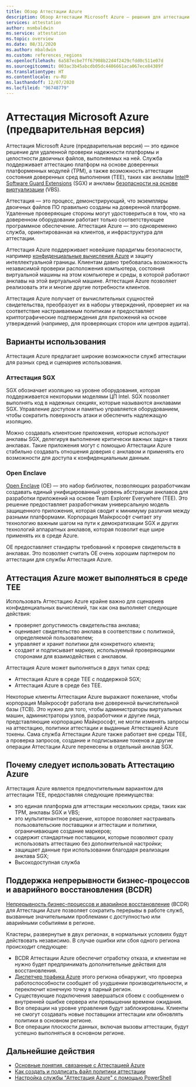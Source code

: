 ```yaml
---
title: Обзор Аттестации Azure
description: Обзор Аттестации Microsoft Azure — решения для аттестации доверенных сред выполнения (TEE)
services: attestation
author: msmbaldwin
ms.service: attestation
ms.topic: overview
ms.date: 08/31/2020
ms.author: mbaldwin
ms.custom: references_regions
ms.openlocfilehash: 6a587ecbe7ff67908b22d4f2429cfdd0c511e07d
ms.sourcegitcommit: 003ac3b45abcdb05dc4406661aca067ece84389f
ms.translationtype: HT
ms.contentlocale: ru-RU
ms.lasthandoff: 12/07/2020
ms.locfileid: "96748779"
---
```

# <a name="microsoft-azure-attestation-preview"></a>Аттестация Microsoft Azure (предварительная версия)

Аттестация Microsoft Azure (предварительная версия) — это единое решение для удаленной проверки надежности платформы и целостности двоичных файлов, выполняемых на ней. Служба поддерживает аттестацию платформ на основе доверенных платформенных модулей (TPM), а также возможность аттестации состояния доверенных сред выполнения (TEE), таких как анклавы [Intel® Software Guard Extensions](https://www.intel.com/content/www/us/en/architecture-and-technology/software-guard-extensions.html) (SGX) и анклавы [безопасности на основе виртуализации](/windows-hardware/design/device-experiences/oem-vbs) (VBS). 

Аттестация — это процесс, демонстрирующий, что экземпляры двоичных файлов ПО правильно созданы на доверенной платформе. Удаленные проверяющие стороны могут удостовериться в том, что на доверенном оборудовании работает только соответствующее программное обеспечение. Аттестация Azure — это одновременно служба, ориентированная на клиентов, и инфраструктура для аттестации.

Аттестация Azure поддерживает новейшие парадигмы безопасности, например [конфиденциальные вычисления Azure](../confidential-computing/overview.md) и защиту интеллектуальной границы. Клиентам давно требовалась возможность независимой проверки расположения компьютера, состояния виртуальной машины на этом компьютере и среды, в которой работают анклавы на этой виртуальной машине. Аттестация Azure позволяет реализовать эти и многие другие потребности клиентов.

Аттестация Azure получает от вычислительных сущностей свидетельства, преобразует их в наборы утверждений, проверяет их на соответствие настраиваемым политикам и предоставляет криптографические подтверждения для приложений на основе утверждений (например, для проверяющих сторон или центров аудита).

## <a name="use-cases"></a>Варианты использования

Аттестация Azure предлагает широкие возможности служб аттестации для разных сред и сценариев использования.

### <a name="sgx-attestation"></a>Аттестация SGX

SGX обозначает изоляцию на уровне оборудования, которая поддерживается некоторыми моделями ЦП Intel. SGX позволяет выполнять код в надежных секциях, которые называются анклавами SGX. Управление доступом и памятью управляется оборудованием, чтобы сократить поверхность атаки и обеспечить надлежащую изоляцию.

Можно создавать клиентские приложения, которые используют анклавы SGX, делегируя выполнение критически важных задач в таких анклавах. Такие приложения могут с помощью Аттестации Azure стабильно создавать отношения доверия с анклавом и применять его возможности для доступа к конфиденциальным данным.

### <a name="open-enclave"></a>Open Enclave
[Open Enclave](https://openenclave.io/sdk/) (OE) — это набор библиотек, позволяющих разработчикам создавать единый унифицированный уровень абстракции анклавов для разработки приложений на основе Team Explorer Everywhere (TEE). Это решение предоставляет разработчикам универсальную модель защищенного приложения, которая сводит к минимуму различия между разными платформами. Корпорация Майкрософт считает эту технологию важным шагом на пути к демократизации SGX и других технологий аппаратных анклавов, которая позволит еще шире применять их в среде Azure.

OE предоставляет стандарты требований к проверке свидетельств в анклавах. Это позволяет считать OE очень хорошим партнером по аттестации для службы Аттестация Azure.

## <a name="azure-attestation-can-run-in-a-tee"></a>Аттестация Azure может выполняться в среде TEE

Использовать Аттестацию Azure крайне важно для сценариев конфиденциальных вычислений, так как она выполняет следующие действия:

- проверяет допустимость свидетельства анклава;
- оценивает свидетельство анклава в соответствии с политикой, определяемой пользователем;
- управляет и хранит политики для конкретного клиента;
- создает и подписывает маркер, используемый проверяющими сторонами для взаимодействия с анклавом.

Аттестация Azure может выполняться в двух типах сред:
- Аттестация Azure в среде TEE с поддержкой SGX;
- Аттестация Azure в среде без TEE.

Некоторые клиенты Аттестации Azure выражают пожелание, чтобы корпорация Майкрософт работала вне доверенной вычислительной базы (TCB). Это нужно для того, чтобы администраторы виртуальных машин, администраторы узлов, разработчики и другие лица, представляющие корпорацию Майкрософт, не могли изменять запросы на аттестацию, политики аттестации и выданные Аттестацией Azure токены. Сама служба Аттестации Azure также работает вне среды TEE, а проверка запросов, создание и подписывание токенов и другие операции Аттестации Azure перенесены в отдельный анклав SGX.

## <a name="why-use-azure-attestation"></a>Почему следует использовать Аттестацию Azure

Аттестация Azure является предпочтительным вариантом для аттестации TEE, предоставляя следующие преимущества: 

- это единая платформа для аттестации нескольких среды, таких как TPM, анклавы SGX и VBS; 
- это мультитенантное решение, которое позволяет настраивать пользовательские поставщики и аттестации и политики, ограничивающие создание маркеров;
- содержит стандартные поставщики, которые позволяют сразу использовать аттестацию без дополнительной настройки;
- защищает данные при использовании благодаря реализации анклава SGX;
- Высокодоступная служба 

## <a name="business-continuity-and-disaster-recovery-bcdr-support"></a>Поддержка непрерывности бизнес-процессов и аварийного восстановления (BCDR)

[Непрерывность бизнес-процессов и аварийное восстановление](../best-practices-availability-paired-regions.md) (BCDR) для Аттестации Azure позволяет сократить перерывы в работе служб, вызванные значительными проблемами с доступностью или аварийными событиями в регионе.

Кластеры, развернутые в двух регионах, в нормальных условиях будут действовать независимо. В случае ошибки или сбоя одного региона происходит следующее:

- BCDR Аттестации Azure обеспечит отработку отказа, и клиентам не нужно будет предпринимать дополнительные действия для восстановления.
- [Диспетчер трафика Azure](../traffic-manager/index.yml) этого региона обнаружит, что проверка работоспособности сообщает об ухудшении производительности, и переключит конечную точку в парный регион.
- Существующие подключения завершаться сбоем с сообщением о внутренней ошибке сервера или превышении времени ожидания.
- Все операции на уровне управления будут заблокированы. Клиенты не смогут создавать новые поставщики аттестации или обновлять политики в основном регионе.
- Все операции плоскости данных, включая вызовы аттестации, будут успешно выполняться в основном регионе.

## <a name="next-steps"></a>Дальнейшие действия
- [Основные понятия, связанные с Аттестацией Azure](basic-concepts.md)
- [Как создать и подписать файл политики аттестации](author-sign-policy.md)
- [Настройка службы "Аттестация Azure" с помощью PowerShell](quickstart-powershell.md)
